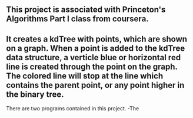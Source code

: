## This project is associated with Princeton's Algorithms Part I class from coursera.
## It creates a kdTree with points, which are shown on a graph. When a point is added to the kdTree data structure, a verticle blue or horizontal red line is created through the point on the graph. The colored line will stop at the line which contains the parent point, or any point higher in the binary tree.

There are two programs contained in this project.
  -The 
